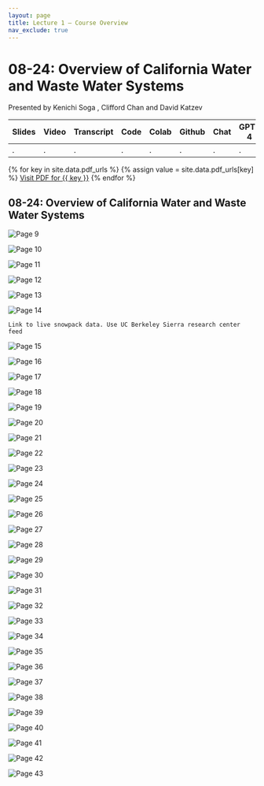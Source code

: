```yaml
---
layout: page
title: Lecture 1 – Course Overview
nav_exclude: true
---
```


# 08-24: Overview of California Water and Waste Water Systems


Presented by Kenichi Soga , Clifford Chan and David Katzev


| Slides | Video | Transcript | Code | Colab | Github | Chat | GPT-4 | LLaMA | Galactica |
| ------ | ----- | ---------- | ---- | ----- | ------ | ---- | ----- | ----- | --------- |
| .      | .     | .          | .    | .     | .      | .    | .     | .     | .          |

{% for key in site.data.pdf_urls %}
  {% assign value = site.data.pdf_urls[key] %}
  <a class="button" href="{{ value }}">Visit PDF for {{ key }}</a>
{% endfor %}




## 08-24: Overview of California Water and Waste Water Systems



![Page 9]( /CivEng112/assets/slides/08-24-1/08-24_Lecture_1.pdf-page9.png )

![Page 10]( /CivEng112/assets/slides/08-24-1/08-24_Lecture_1.pdf-page10.png )


![Page 11]( /CivEng112/assets/slides/08-24-1/08-24_Lecture_1.pdf-page11.png )

![Page 12]( /CivEng112/assets/slides/08-24-1/08-24_Lecture_1.pdf-page12.png )

![Page 13]( /CivEng112/assets/slides/08-24-1/08-24_Lecture_1.pdf-page13.png )

![Page 14]( /CivEng112/assets/slides/08-24-1/08-24_Lecture_1.pdf-page14.png )  

```{note}
Link to live snowpack data. Use UC Berkeley Sierra research center feed
```

![Page 15]( /CivEng112/assets/slides/08-24-1/08-24_Lecture_1.pdf-page15.png )

![Page 16]( /CivEng112/assets/slides/08-24-1/08-24_Lecture_1.pdf-page16.png )

![Page 17]( /CivEng112/assets/slides/08-24-1/08-24_Lecture_1.pdf-page17.png )

![Page 18]( /CivEng112/assets/slides/08-24-1/08-24_Lecture_1.pdf-page18.png )

![Page 19]( /CivEng112/assets/slides/08-24-1/08-24_Lecture_1.pdf-page19.png )

![Page 20]( /CivEng112/assets/slides/08-24-1/08-24_Lecture_1.pdf-page20.png )

![Page 21]( /CivEng112/assets/slides/08-24-1/08-24_Lecture_1.pdf-page21.png )

![Page 22]( /CivEng112/assets/slides/08-24-1/08-24_Lecture_1.pdf-page22.png )

![Page 23]( /CivEng112/assets/slides/08-24-1/08-24_Lecture_1.pdf-page23.png )

![Page 24]( /CivEng112/assets/slides/08-24-1/08-24_Lecture_1.pdf-page24.png )

![Page 25]( /CivEng112/assets/slides/08-24-1/08-24_Lecture_1.pdf-page25.png )

![Page 26]( /CivEng112/assets/slides/08-24-1/08-24_Lecture_1.pdf-page26.png )

![Page 27]( /CivEng112/assets/slides/08-24-1/08-24_Lecture_1.pdf-page27.png )

![Page 28]( /CivEng112/assets/slides/08-24-1/08-24_Lecture_1.pdf-page28.png )

![Page 29]( /CivEng112/assets/slides/08-24-1/08-24_Lecture_1.pdf-page29.png )

![Page 30]( /CivEng112/assets/slides/08-24-1/08-24_Lecture_1.pdf-page30.png )

![Page 31]( /CivEng112/assets/slides/08-24-1/08-24_Lecture_1.pdf-page31.png )

![Page 32]( /CivEng112/assets/slides/08-24-1/08-24_Lecture_1.pdf-page32.png )

![Page 33]( /CivEng112/assets/slides/08-24-1/08-24_Lecture_1.pdf-page33.png )

![Page 34]( /CivEng112/assets/slides/08-24-1/08-24_Lecture_1.pdf-page34.png )

![Page 35]( /CivEng112/assets/slides/08-24-1/08-24_Lecture_1.pdf-page35.png )

![Page 36]( /CivEng112/assets/slides/08-24-1/08-24_Lecture_1.pdf-page36.png )

![Page 37]( /CivEng112/assets/slides/08-24-1/08-24_Lecture_1.pdf-page37.png )

![Page 38]( /CivEng112/assets/slides/08-24-1/08-24_Lecture_1.pdf-page38.png )

![Page 39]( /CivEng112/assets/slides/08-24-1/08-24_Lecture_1.pdf-page39.png )

![Page 40]( /CivEng112/assets/slides/08-24-1/08-24_Lecture_1.pdf-page40.png )

![Page 41]( /CivEng112/assets/slides/08-24-1/08-24_Lecture_1.pdf-page41.png )

![Page 42]( /CivEng112/assets/slides/08-24-1/08-24_Lecture_1.pdf-page42.png )

![Page 43]( /CivEng112/assets/slides/08-24-1/08-24_Lecture_1.pdf-page43.png )
